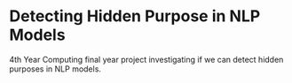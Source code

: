 # Detecting Hidden Purpose in NLP Models

4th Year Computing final year project investigating if we can detect hidden purposes in NLP models.